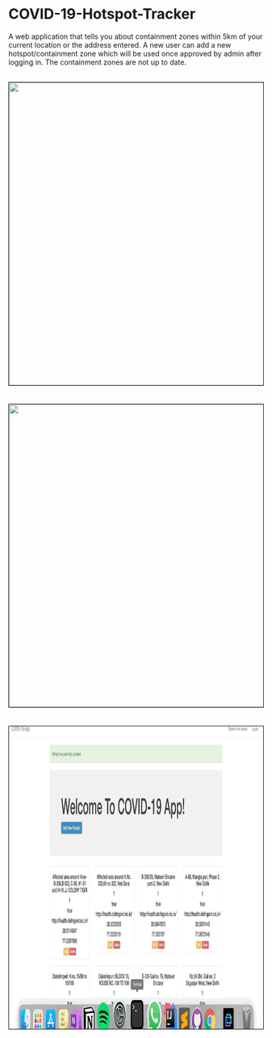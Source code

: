 # COVID-19-Hotspot-Tracker
A web application that tells you about containment zones within 5km of your current location or the address entered. A new user can add a new hotspot/containment zone which will be used once approved by admin after logging in. The containment zones are not up to date.
<br/>
<br/>
<div align='center'>
<img style="border:1px black solid;" height=600px width=1000px src="https://github.com/guptabhaskar/COVID-19-Hotspot-Tracker/blob/master/track1.gif">
<br/>
<br/>
<br/>
<img style="border:1px black solid;" height=600px width=1000px src="https://github.com/guptabhaskar/COVID-19-Hotspot-Tracker/blob/master/track2.gif">
<br/>
<br/>
<br/>
<img style="border:1px black solid;" height=600px width=1000px src="https://github.com/guptabhaskar/COVID-19-Hotspot-Tracker/blob/master/track3.gif">
</div>
